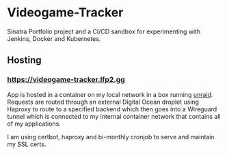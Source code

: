 # Videogame-Tracker
Sinatra Portfolio project and a CI/CD sandbox for experimenting with Jenkins, Docker and Kubernetes.

## Hosting
### https://videogame-tracker.lfp2.gg

App is hosted in a container on my local network in a box running [unraid](https://unraid.net/). Requests are routed through an external Digital Ocean droplet using Haproxy to route to a specified backend which then goes into a Wireguard tunnel which is connected to my internal container network that contains all of my applications.

I am using certbot, haproxy and bi-monthly cronjob to serve and maintain my SSL certs.
